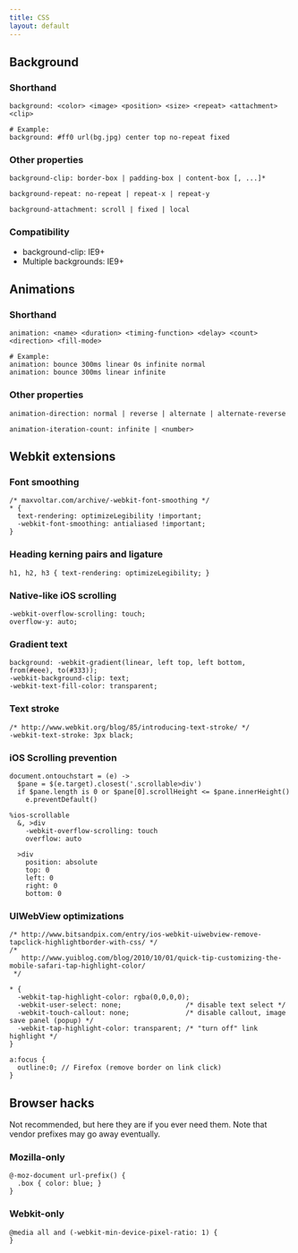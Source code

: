 ```yaml
---
title: CSS
layout: default
---
```


Background
----------

### Shorthand

    background: <color> <image> <position> <size> <repeat> <attachment> <clip>

    # Example:
    background: #ff0 url(bg.jpg) center top no-repeat fixed

### Other properties

    background-clip: border-box | padding-box | content-box [, ...]*

    background-repeat: no-repeat | repeat-x | repeat-y

    background-attachment: scroll | fixed | local

### Compatibility

  - background-clip: IE9+
  - Multiple backgrounds: IE9+

Animations
----------

### Shorthand

    animation: <name> <duration> <timing-function> <delay> <count> <direction> <fill-mode>

    # Example:
    animation: bounce 300ms linear 0s infinite normal
    animation: bounce 300ms linear infinite

### Other properties

    animation-direction: normal | reverse | alternate | alternate-reverse

    animation-iteration-count: infinite | <number>

Webkit extensions
-----------------

### Font smoothing

    /* maxvoltar.com/archive/-webkit-font-smoothing */
    * {
      text-rendering: optimizeLegibility !important;
      -webkit-font-smoothing: antialiased !important;
    }

### Heading kerning pairs and ligature

    h1, h2, h3 { text-rendering: optimizeLegibility; }

### Native-like iOS scrolling

    -webkit-overflow-scrolling: touch;
    overflow-y: auto;

### Gradient text

    background: -webkit-gradient(linear, left top, left bottom, from(#eee), to(#333));
    -webkit-background-clip: text;
    -webkit-text-fill-color: transparent;

### Text stroke

    /* http://www.webkit.org/blog/85/introducing-text-stroke/ */
    -webkit-text-stroke: 3px black;

### iOS Scrolling prevention

    document.ontouchstart = (e) ->
      $pane = $(e.target).closest('.scrollable>div')
      if $pane.length is 0 or $pane[0].scrollHeight <= $pane.innerHeight()
        e.preventDefault()

    %ios-scrollable
      &, >div
        -webkit-overflow-scrolling: touch
        overflow: auto

      >div
        position: absolute
        top: 0
        left: 0
        right: 0
        bottom: 0

### UIWebView optimizations

    /* http://www.bitsandpix.com/entry/ios-webkit-uiwebview-remove-tapclick-highlightborder-with-css/ */
    /* 
       http://www.yuiblog.com/blog/2010/10/01/quick-tip-customizing-the-mobile-safari-tap-highlight-color/ 
     */

    * {
      -webkit-tap-highlight-color: rgba(0,0,0,0);
      -webkit-user-select: none;                /* disable text select */
      -webkit-touch-callout: none;              /* disable callout, image save panel (popup) */
      -webkit-tap-highlight-color: transparent; /* "turn off" link highlight */
    }

    a:focus {
      outline:0; // Firefox (remove border on link click)
    }

Browser hacks
-------------

Not recommended, but here they are if you ever need them. Note that vendor 
prefixes may go away eventually.

### Mozilla-only

    @-moz-document url-prefix() {
      .box { color: blue; }
    }

### Webkit-only

    @media all and (-webkit-min-device-pixel-ratio: 1) {
    }
